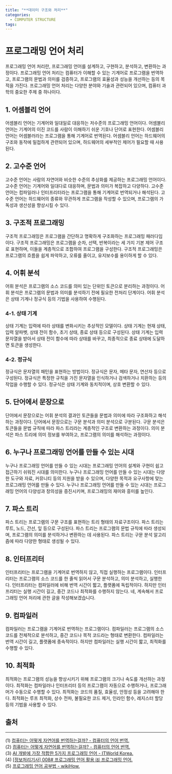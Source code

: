 ```yaml
---
title: "**데이터 구조와 처리**"
categories:
  - COMPUTER STRUCTURE
tags:
---
```


# 프로그래밍 언어 처리

프로그래밍 언어 처리란, 프로그래밍 언어를 설계하고, 구현하고, 분석하고, 변환하는 과정이다. 프로그래밍 언어 처리는 컴퓨터가 이해할 수 있는 기계어로 프로그램을 번역하고, 프로그램의 문법과 의미를 검증하고, 프로그램의 효율성과 성능을 개선하는 등의 목적을 가진다. 프로그래밍 언어 처리는 다양한 분야와 기술과 관련되어 있으며, 컴퓨터 과학의 중요한 주제 중 하나이다.

## 1. 어셈블리 언어

어셈블리 언어는 기계어와 일대일로 대응하는 저수준의 프로그래밍 언어이다. 어셈블리 언어는 기계어의 이진 코드를 사람이 이해하기 쉬운 기호나 단어로 표현한다. 어셈블리 언어는 어셈블러라는 프로그램을 통해 기계어로 번역된다. 어셈블리 언어는 하드웨어의 구조와 동작에 밀접하게 관련되어 있으며, 하드웨어의 세부적인 제어가 필요할 때 사용된다.

## 2. 고수준 언어

고수준 언어는 사람의 자연어와 비슷한 수준의 추상화를 제공하는 프로그래밍 언어이다. 고수준 언어는 기계어와 일대다로 대응하며, 문법과 의미가 복잡하고 다양하다. 고수준 언어는 컴파일러나 인터프리터라는 프로그램을 통해 기계어로 번역되거나 해석된다. 고수준 언어는 하드웨어의 종류와 무관하게 프로그램을 작성할 수 있으며, 프로그램의 가독성과 생산성을 향상시킬 수 있다.

## 3. 구조적 프로그래밍

구조적 프로그래밍은 프로그램을 간단하고 명확하게 구조화하는 프로그래밍 패러다임이다. 구조적 프로그래밍은 프로그램을 순차, 선택, 반복이라는 세 가지 기본 제어 구조로 표현하며, 이들을 계층적으로 조합하여 프로그램을 구성한다. 구조적 프로그래밍은 프로그램의 흐름을 쉽게 파악하고, 오류를 줄이고, 유지보수를 용이하게 할 수 있다.

## 4. 어휘 분석

어휘 분석은 프로그램의 소스 코드를 의미 있는 단위인 토큰으로 분리하는 과정이다. 어휘 분석은 프로그램의 문법과 의미를 분석하기 전에 필요한 전처리 단계이다. 어휘 분석은 상태 기계나 정규식 등의 기법을 사용하여 수행된다.

### 4-1. 상태 기계

상태 기계는 입력에 따라 상태를 변화시키는 추상적인 모델이다. 상태 기계는 현재 상태, 입력 알파벳, 상태 전이 함수, 초기 상태, 종료 상태 등으로 구성된다. 상태 기계는 입력 문자열을 받아서 상태 전이 함수에 따라 상태를 바꾸고, 최종적으로 종료 상태에 도달하면 토큰을 생성한다.

### 4-2. 정규식

정규식은 문자열의 패턴을 표현하는 방법이다. 정규식은 문자, 메타 문자, 연산자 등으로 구성된다. 정규식은 특정한 규칙을 가진 문자열을 인식하거나 검색하거나 치환하는 등의 작업을 수행할 수 있다. 정규식은 상태 기계와 동치적이며, 상호 변환할 수 있다.

## 5. 단어에서 문장으로

단어에서 문장으로는 어휘 분석의 결과인 토큰들을 문법과 의미에 따라 구조화하고 해석하는 과정이다. 단어에서 문장으로는 구문 분석과 의미 분석으로 구분된다. 구문 분석은 토큰들을 문법 규칙에 따라 파스 트리라는 계층적인 구조로 변환하는 과정이다. 의미 분석은 파스 트리에 의미 정보를 부여하고, 프로그램의 의미를 해석하는 과정이다.

## 6. 누구나 프로그래밍 언어를 만들 수 있는 시대

누구나 프로그래밍 언어를 만들 수 있는 시대는 프로그래밍 언어의 설계와 구현이 쉽고 접근하기 쉬워진 시대를 의미한다. 누구나 프로그래밍 언어를 만들 수 있는 시대는 다양한 도구와 자료, 커뮤니티 등의 지원을 받을 수 있으며, 다양한 목적과 요구사항에 맞는 프로그래밍 언어를 만들 수 있다. 누구나 프로그래밍 언어를 만들 수 있는 시대는 프로그래밍 언어의 다양성과 창의성을 증진시키며, 프로그래밍의 재미와 흥미를 높인다.

## 7. 파스 트리

파스 트리는 프로그램의 구문 구조를 표현하는 트리 형태의 자료구조이다. 파스 트리는 루트, 노드, 간선, 잎 등으로 구성된다. 파스 트리는 프로그램의 문법 규칙에 따라 생성되며, 프로그램의 의미를 분석하거나 변환하는 데 사용된다. 파스 트리는 구문 분석 알고리즘에 따라 다양한 형태로 생성될 수 있다.

## 8. 인터프리터

인터프리터는 프로그램을 기계어로 번역하지 않고, 직접 실행하는 프로그램이다. 인터프리터는 프로그램의 소스 코드를 한 줄씩 읽어서 구문 분석하고, 의미 분석하고, 실행한다. 인터프리터는 컴파일러에 비해 번역 시간이 짧고, 플랫폼에 독립적이다. 하지만 인터프리터는 실행 시간이 길고, 중간 코드나 최적화를 수행하지 않는다.
네, 계속해서 프로그래밍 언어 처리에 관한 글을 작성해보겠습니다.

## 9. 컴파일러

컴파일러는 프로그램을 기계어로 번역하는 프로그램이다. 컴파일러는 프로그램의 소스 코드를 전체적으로 분석하고, 중간 코드나 목적 코드라는 형태로 변환한다. 컴파일러는 번역 시간이 길고, 플랫폼에 종속적이다. 하지만 컴파일러는 실행 시간이 짧고, 최적화를 수행할 수 있다.

## 10. 최적화

최적화는 프로그램의 성능을 향상시키기 위해 프로그램의 크기나 속도를 개선하는 과정이다. 최적화는 컴파일러나 인터프리터 등의 프로그램이 자동으로 수행하거나, 프로그래머가 수동으로 수행할 수 있다. 최적화는 코드의 품질, 효율성, 안정성 등을 고려해야 한다. 최적화는 루프 최적화, 상수 전파, 불필요한 코드 제거, 인라인 함수, 레지스터 할당 등의 기법을 사용할 수 있다.

## 출처
------
(1) [컴퓨터는 어떻게 자연어를 번역하는걸까? - 컴퓨터의 언어 번역. ](https://bing.com/search?q=%ed%94%84%eb%a1%9c%ea%b7%b8%eb%9e%98%eb%b0%8d+%ec%96%b8%ec%96%b4+%ec%b2%98%eb%a6%ac.)  
(2) [컴퓨터는 어떻게 자연어를 번역하는걸까? - 컴퓨터의 언어 번역. ](https://mspproject2023.tistory.com/632.)  
(3) [AI 개발에 가장 적합한 5가지 프로그래밍 언어 - ITWorld Korea. ](https://www.itworld.co.kr/news/109189.)  
(4) [[정보처리기사] 008# 프로그래밍 언어 활용 ⑻ 프로그래밍 언어. ](https://devdhjo.github.io/cert/2020/05/06/cert-eip-008.html.)  
(5) [프로그래밍 언어 공부법 - wikiHow. ](https://ko.wikihow.com/%ED%94%84%EB%A1%9C%EA%B7%B8%EB%9E%98%EB%B0%8D-%EC%96%B8%EC%96%B4-%EA%B3%B5%EB%B6%80%EB%B2%95.)